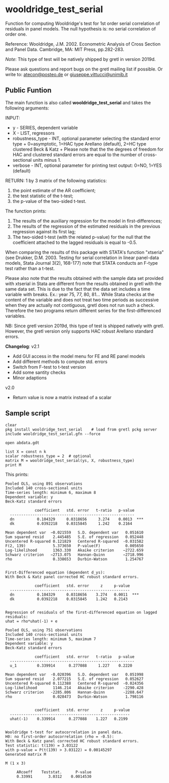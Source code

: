 # wooldridge_test_serial
Function for computing Wooldridge's test for 1st order serial correlation of residuals in panel models. The null hypothesis is: no serial correlation of order one.

Reference: Wooldridge, J.M. 2002. Econometric Analysis of Cross
Section and Panel Data. Cambridge, MA: MIT Press, pp.282-283.

*Note*: This type of test will be natively shipped by gretl in version 2019d.

Please ask questions and report bugs on the gretl mailing list if possible. Or write to: atecon@posteo.de or giuseppe.vittucci@unimib.it


Public Funtion
--------------
The main function is also called **wooldridge_test_serial** and takes the following arguments:

INPUT:
* y 		            - SERIES, dependent variable
* X 		            - LIST, regressors
* robustness_type	  - INT, optional parameter selecting the standard error type
                      + 0=asymptotic, 1=HAC type Arellano (default), 2=HC type clustered Beck & Katz
                      + Please note that the the degrees of freedom for HAC and clustered standard errors
are equal to the number of cross-sectional units minus 1.
* verbose		        - INT, optional parameter for printing test output: 0=NO, 1=YES (default)

RETURN:
1 by 3 matrix of the following statistics:

1) the point estimate of the AR coefficient;
2) the test statistic of the t-test;
3) the p-value of the two-sided t-test.

The function prints:
1) The results of the auxiliary regression for the model in first-differences;
2) The results of the regression of the estimated residuals in the previous
regression against its first lag;
3) The two-sided t-test (with the related p-value) for the null that the coefficient
attached to the lagged residuals is equal to -0.5.

When comparing the results of this package with STATA's function "xtseria"
(see Drukker, D.M. 2003. Testing for serial correlation in linear panel-data
models, Stata Journal 3(2), 168-177) note that STATA conducts an F-type test
rather than a t-test.

Please also note that the results obtained with the sample data set provided
with xtserial in Stata are different from the results obtained in gretl with
the same data set. This is due to the fact that the data set includes a time
variable with breaks. Ex.: year 75, 77, 80, 81...
While Stata checks at the content of the variable and does not treat two time
periods as successive when they are actually not contiguous, gretl does not
run such a check. Therefore the two programs return different series for the
first-differenced variables.

NB: Since gretl version 2019d, this type of test is shipped natively with gretl.
However, the gretl version only supports HAC robust Arellano standard errors.

**Changelog**:
v2.1
- Add GUI access in the model menu for FE and RE panel models
- Add different methods to compute std. errors
- Switch from F-test to t-test version
- Add some santity checks
- Minor adaptions

v2.0
- Return value is now a matrix instead of a scalar

Sample script
-------------
```hansl
clear
pkg install wooldridge_test_serial    # load from gretl pckg server
include wooldridge_test_serial.gfn --force

open abdata.gdt

list X = const n k
scalar robustness_type = 2	# optional
matrix M = wooldridge_test_serial(ys, X, robustness_type)
print M
```

This prints:
```
Pooled OLS, using 891 observations
Included 140 cross-sectional units
Time-series length: minimum 6, maximum 8
Dependent variable: y
Beck-Katz standard errors

             coefficient   std. error   t-ratio   p-value
  -------------------------------------------------------
  dn          0.104329     0.0318656     3.274    0.0013  ***
  dk          0.0392218    0.0315845     1.242    0.2164 

Mean dependent var  −0.021559   S.D. dependent var   0.051610
Sum squared resid    2.445485   S.E. of regression   0.052448
Uncentered R-squared 0.121829   Centered R-squared  -0.031582
F(2, 139)            5.373650   P-value(F)           0.005650
Log-likelihood       1363.330   Akaike criterion    −2722.659
Schwarz criterion   −2713.075   Hannan-Quinn        −2718.996
rho                  0.338653   Durbin-Watson        1.254767


First-Differenced equation (dependent d_ys):
With Beck & Katz panel corrected HC robust standard errors.

             coefficient   std. error     z     p-value
  -----------------------------------------------------
  dn          0.104329     0.0318656    3.274   0.0011  ***
  dk          0.0392218    0.0315845    1.242   0.2143 


Regression of residuals of the first-differenced equation on lagged residuals:
uhat = rho*uhat(-1) + e

Pooled OLS, using 751 observations
Included 140 cross-sectional units
Time-series length: minimum 5, maximum 7
Dependent variable: y
Beck-Katz standard errors

             coefficient   std. error   t-ratio   p-value
  -------------------------------------------------------
  u_1         0.339914      0.277088     1.227    0.2220 

Mean dependent var  -0.020396   S.D. dependent var   0.051998
Sum squared resid    2.077215   S.E. of regression   0.052627
Uncentered R-squared 0.112388   Centered R-squared  -0.024356
Log-likelihood       1146.214   Akaike criterion    -2290.428
Schwarz criterion   -2285.806   Hannan-Quinn        -2288.647
rho                  0.028473   Durbin-Watson        1.798116


             coefficient   std. error     z     p-value
  -----------------------------------------------------
  uhat(-1)    0.339914      0.277088    1.227   0.2199 


Wooldridge t-test for autocorrelation in panel data.
H0: no first-order autocorrelation (rho = -0.5):
With Beck & Katz panel corrected HC robust standard errors.
Test statistic: t(139) = 3.03122
with p-value = P(t(139) > 3.03122) = 0.00145297
Generated matrix M

M (1 x 3)

     ARcoeff    Teststat.      P-value 
     0.33991       3.0312    0.0014530 
```
